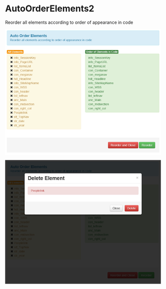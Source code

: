 AutoOrderElements2
==================

Reorder all elements according to order of appearance in code

![Screen 1](https://raw.githubusercontent.com/jhuangsoftware/AutoOrderElements2/master/img/screen1.PNG)

![Screen 2](https://raw.githubusercontent.com/jhuangsoftware/AutoOrderElements2/master/img/screen2.PNG)
